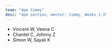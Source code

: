 ```yaml
---
team: "4pm Jimmy"
desc: "4pm section, mentor: Jimmy, Weeks 1-3"
---
```


* Vincent W, Veena C
* Chantel C, Johnny Z
* Simon W, Sayali K

